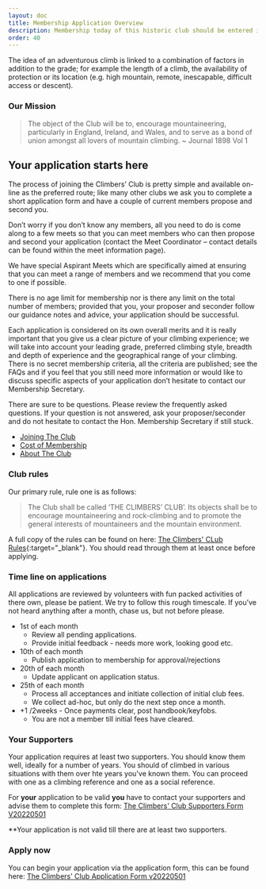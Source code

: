```yaml
---
layout: doc
title: Membership Application Overview
description: Membership today of this historic club should be entered into with pride. We are open to any enthusiastic and competent rock-climber or mountaineer who is experienced at leading adventurous climbs; we are not a club for novices or the inexperienced.
order: 40
---
```


The idea of an adventurous climb is linked to a combination of factors in addition to the grade; for example the length of a climb, the availability of protection or its location (e.g. high mountain, remote, inescapable, difficult access or descent).

### Our Mission

> The object of the Club will be to, encourage mountaineering, particularly in England, Ireland, and Wales, and to serve as a bond of union amongst all lovers of mountain climbing. ~ Journal 1898 Vol 1

## Your application starts here

The process of joining the Climbers’ Club is pretty simple and available on-line as the preferred route; like many other clubs we ask you to complete a short application form and have a couple of current members propose and second you.

Don’t worry if you don’t know any members, all you need to do is come along to a few meets so that you can meet members who can then propose and second your application (contact the Meet Coordinator – contact details can be found within the meet information page).

We have special Aspirant Meets which are specifically aimed at ensuring that you can meet a range of members and we recommend that you come to one if possible.

There is no age limit for membership nor is there any limit on the total number of members; provided that you, your proposer and seconder follow our guidance notes and advice, your application should be successful.

Each application is considered on its own overall merits and it is really important that you give us a clear picture of your climbing experience; we will take into account your leading grade, preferred climbing style, breadth and depth of experience and the geographical range of your climbing. There is no secret membership criteria, all the criteria are published; see the FAQs and if you feel that you still need more information or would like to discuss specific aspects of your application don’t hesitate to contact our Membership Secretary.

There are sure to be questions. Please review the frequently asked questions. If your question is not answered, ask your proposer/seconder and do not hesitate to contact the Hon. Membership Secretary if still stuck.

- [Joining The Club](/docs/membership/joining-the-club)
- [Cost of Membership](/docs/membership/cost-of-membership)
- [About The Club](/docs/membership/about-the-club)

### Club rules

Our primary rule, rule one is as follows:

> The Club shall be called ‘THE CLIMBERS’ CLUB’. Its objects shall be to encourage mountaineering and
> rock-climbing and to promote the general interests of mountaineers and the mountain environment.

A full copy of the rules can be found on here: [The Climbers' CLub Rules](/docs/membership/CC-Rules-15.pdf){:target="\_blank"}. You should read through them at least once before applying.

### Time line on applications

All applications are reviewed by volunteers with fun packed activities of there own, please be patient.
We try to follow this rough timescale. If you’ve not heard anything after a month, chase us, but not before please.

- 1st of each month
  - Review all pending applications.
  - Provide initial feedback - needs more work, looking good etc.
- 10th of each month
  - Publish application to membership for approval/rejections
- 20th of each month
  - Update applicant on application status.
- 25th of each month
  - Process all acceptances and initiate collection of initial club fees.
  - We collect ad-hoc, but only do the next step once a month.
- +1 /2weeks - Once payments clear, post handbook/keyfobs.
  - You are not a member till initial fees have cleared.

### Your Supporters

Your application requires at least two supporters. You should know them well, ideally for a number of years.
You should of climbed in various situations with them over hte years you've known them.
You can proceed with one as a climbing reference and one as a social reference.

For **your** application to be valid **you** have to contact your supporters and advise them to complete this form:
[The Climbers' Club Supporters Form V20220501](https://forms.gle/FqJce5zjoZ1b6DNS6)

**Your application is not valid till there are at least two supporters.

### Apply now

You can begin your application via the application form, this can be found here:
[The Climbers' Club Application Form v20220501](https://forms.gle/p3Cug2xHrytPRcTJA)

